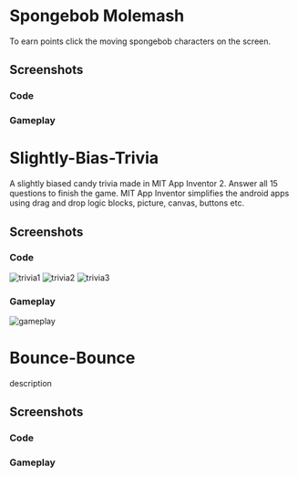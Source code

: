 # Spongebob Molemash

To earn points click the moving spongebob characters on the screen.

## Screenshots
### Code

### Gameplay

# Slightly-Bias-Trivia

A slightly biased candy trivia made in MIT App Inventor 2. Answer all 15 questions to finish the game. MIT App Inventor simplifies the android apps using drag and drop logic blocks, picture, canvas, buttons etc.

## Screenshots
### Code
![trivia1](https://github.com/jenny500li/Slightly-Bias-Trivia/blob/master/trivia1.PNG)
![trivia2](https://github.com/jenny500li/Slightly-Bias-Trivia/blob/master/trivia2.PNG)
![trivia3](https://github.com/jenny500li/Slightly-Bias-Trivia/blob/master/trivia3.PNG)
### Gameplay
![gameplay](https://github.com/jenny500li/Slightly-Bias-Trivia/blob/master/trivia.gif)

# Bounce-Bounce

description

## Screenshots
### Code

### Gameplay
